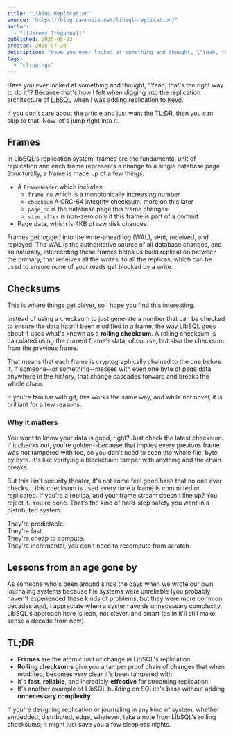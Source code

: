 ```yaml
---
title: "LibSQL Replication"
source: "https://blog.canoozie.net/libsql-replication/"
author:
  - "[[Jeremy Tregunna]]"
published: 2025-05-23
created: 2025-07-20
description: "Have you ever looked at something and thought, \"Yeah, that's the right way to do it\"? Because that's how I felt when digging into the replication architecture of LibSQL when I was adding replication to Kevo.If you don't care about the article and just want the TL;DR, then"
tags:
  - "clippings"
---
```

Have you ever looked at something and thought, "Yeah, that's the right way to do it"? Because that's how I felt when digging into the replication architecture of [LibSQL](https://turso.tech/libsql?ref=blog.canoozie.net) when I was adding replication to [Kevo](https://github.com/KevoDB/kevo?ref=blog.canoozie.net).

If you don't care about the article and just want the TL;DR, then you can skip to that. Now let's jump right into it.

## Frames

In LibSQL's replication system, frames are the fundamental unit of replication and each frame represents a change to a single database page. Structurally, a frame is made up of a few things:

- A `FrameHeader` which includes:
	- `frame_no` which is a monotonically increasing number
	- `checksum` A CRC-64 integrity checksum, more on this later
	- `page_no` is the database page this frame changes
	- `size_after` is non-zero only if this frame is part of a commit
- Page data, which is 4KB of raw disk changes

Frames get logged into the write-ahead log (WAL), sent, received, and replayed. The WAL is the authoritative source of all database changes, and so naturally, intercepting these frames helps us build replication between the primary, that receives all the writes, to all the replicas, which can be used to ensure none of your reads get blocked by a write.

## Checksums

This is where things get clever, so I hope you find this interesting.

Instead of using a checksum to just generate a number that can be checked to ensure the data hasn't been modified in a frame, the way LibSQL goes about it uses what's known as a **rolling checksum**. A rolling checksum is calculated using the current frame's data, of course, but also the checksum from the previous frame.

That means that each frame is cryptographically chained to the one before it. If someone--or something--messes with even one byte of page data anywhere in the history, that change cascades forward and breaks the whole chain.

If you're familiar with git, this works the same way, and while not novel, it is brilliant for a few reasons.

### Why it matters

You want to know your data is good, right? Just check the latest checksum. If it checks out, you're golden--because that implies every previous frame was not tampered with too, so you don't need to scan the whole file, byte by byte. It's like verifying a blockchain: tamper with anything and the chain breaks.

But this isn't security theater, it's not some feel good hash that no one ever checks... this checksum is used every time a frame is committed or replicated. If you're a replica, and your frame stream doesn't line up? You reject it. You're done. That's the kind of hard-stop safety you want in a distributed system.

They're predictable.  
They're fast.  
They're cheap to compute.  
They're incremental, you don't need to recompute from scratch.

## Lessons from an age gone by

As someone who's been around since the days when we wrote our own journaling systems because file systems were unreliable (you probably haven't experienced these kinds of problems, but they were more common decades ago), I appreciate when a system avoids unnecessary complexity. LibSQL's approach here is lean, not clever, and smart (as in it'll still make sense a decade from now).

## TL;DR

- **Frames** are the atomic unit of change in LibSQL's replication
- **Rolling checksums** give you a tamper proof chain of changes that when modified, becomes very clear it's been tampered with
- It's **fast**, **reliable**, and incredibly **effective** for streaming replication
- It's another example of LibSQL building on SQLite's base without adding **unnecessary complexity**

If you're designing replication or journaling in any kind of system, whether embedded, distributed, edge, whatever, take a note from LibSQL's rolling checksums; it might just save you a few sleepless nights.
